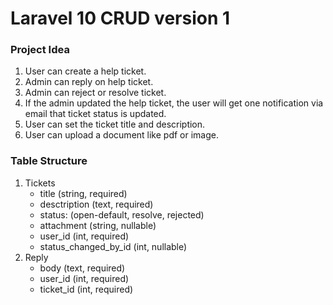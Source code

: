 # Laravel 10 CRUD version 1

### Project Idea
1. User can create a help ticket.
2. Admin can reply on help ticket.
3. Admin can reject or resolve ticket.
4. If the admin updated the help ticket, the user will get one notification via email that ticket status is updated.
5. User can set the ticket title and description.
6. User can upload a document like pdf or image.

### Table Structure
1. Tickets
    - title (string, required)
    - desctription (text, required)
    - status: (open-default, resolve, rejected)
    - attachment (string, nullable)
    - user_id (int, required)
    - status_changed_by_id (int, nullable)
2. Reply
    - body (text, required)
    - user_id (int, required)
    - ticket_id (int, required)